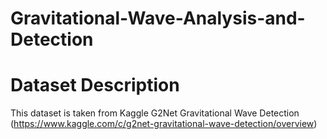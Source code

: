 # Gravitational-Wave-Analysis-and-Detection

# Dataset Description
 This dataset is taken from Kaggle G2Net Gravitational Wave Detection (https://www.kaggle.com/c/g2net-gravitational-wave-detection/overview)
